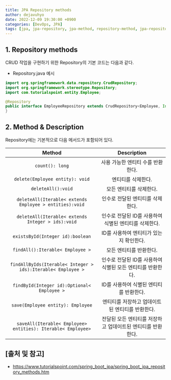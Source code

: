 ```yaml
---
title: JPA Repository methods
author: dejavuhyo
date: 2022-12-09 19:30:00 +0900
categories: [DevOps, JPA]
tags: [jpa, jpa-repository, jpa-method, repository-method, jpa-repository-method, jpa-crud, spring-data-jpa, spring-jpa, jpa-레파지토리, jpa-레파지토리-메서드, jpa-메서드]
---
```


## 1. Repository methods
CRUD 작업을 구현하기 위한 Repository의 기본 코드는 다음과 같다.

* Repository.java 예시

```java
import org.springframework.data.repository.CrudRepository;
import org.springframework.stereotype.Repository;
import com.tutorialspoint.entity.Employee;

@Repository
public interface EmployeeRepository extends CrudRepository<Employee, Integer>  {
}
```

## 2. Method & Description
Repository에는 기본적으로 다음 메서드가 포함되어 있다.

| Method | Description |
|:-----:|:-----:|
| `count(): long` | 사용 가능한 엔티티 수를 반환한다. |
| `delete(Employee entity): void` | 엔티티를 삭제한다. |
| `deleteAll():void` | 모든 엔티티를 삭제한다. |
| `deleteAll(Iterable< extends Employee > entities):void` | 인수로 전달된 엔티티를 삭제한다. |
| `deleteAll(Iterable< extends Integer > ids):void` | 인수로 전달된 ID를 사용하여 식별된 엔티티를 삭제한다. |
| `existsById(Integer id):boolean` | ID를 사용하여 엔티티가 있는지 확인한다. |
| `findAll():Iterable< Employee >` | 모든 엔티티를 반환한다. |
| `findAllByIds(Iterable< Integer > ids):Iterable< Employee >` | 인수로 전달된 ID를 사용하여 식별된 모든 엔티티를 반환한다. |
| `findById(Integer id):Optional< Employee >` | ID를 사용하여 식별된 엔티티를 반환한다. |
| `save(Employee entity): Employee` | 엔티티를 저장하고 업데이트된 엔티티를 반환한다. |
| `saveAll(Iterable< Employee> entities): Iterable< Employee>` | 전달된 모든 엔티티를 저장하고 업데이트된 엔티티를 반환한다. |

## [출처 및 참고]
* <https://www.tutorialspoint.com/spring_boot_jpa/spring_boot_jpa_repository_methods.htm>
